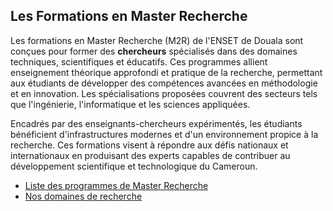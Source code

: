 ## Les Formations en Master Recherche

Les formations en Master Recherche (M2R) de l'ENSET de Douala sont conçues pour former des **chercheurs** spécialisés dans des domaines techniques, scientifiques et éducatifs. Ces programmes allient enseignement théorique approfondi et pratique de la recherche, permettant aux étudiants de développer des compétences avancées en méthodologie et en innovation. Les spécialisations proposées couvrent des secteurs tels que l'ingénierie, l'informatique et les sciences appliquées.  

Encadrés par des enseignants-chercheurs expérimentés, les étudiants bénéficient d'infrastructures modernes et d'un environnement propice à la recherche. Ces formations visent à répondre aux défis nationaux et internationaux en produisant des experts capables de contribuer au développement scientifique et technologique du Cameroun.

- <i class="bi bi-arrow-right"></i> [Liste des programmes de Master Recherche](/courses/list/M2R)
- <i class="bi bi-arrow-right"></i> [Nos domaines de recherche](#labs)
